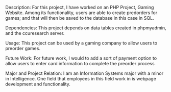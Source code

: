 Description: For this project, I have worked on an PHP Project, Gaming Website. Among its functionality, 
users are able to create predorders for games; and that will then be saved to the database in this case in SQL.

Dependencies: This project depends on data tables created in phpmyadmin, and the ccuresearch server.

Usage: This project can be used by a gaming company to allow users to preorder games.

Future Work: For future work, I would to add a sort of payment option to 
allow users to enter card information to complete the preorder process

Major and Project Relation: I am an Information Systems major with a minor in Intelligence. 
One field that employees in this field work in is webpage development and functionality.
